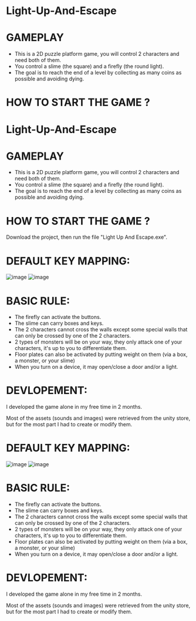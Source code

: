 # Light-Up-And-Escape

# GAMEPLAY

- This is a 2D puzzle platform game, you will control 2 characters and need both of them.
- You control a slime (the square) and a firefly (the round light).
- The goal is to reach the end of a level by collecting as many coins as possible and avoiding dying.

# HOW TO START THE GAME ?

# Light-Up-And-Escape

# GAMEPLAY

- This is a 2D puzzle platform game, you will control 2 characters and need both of them.
- You control a slime (the square) and a firefly (the round light).
- The goal is to reach the end of a level by collecting as many coins as possible and avoiding dying.

# HOW TO START THE GAME ?

Download the project, then run the file "Light Up And Escape.exe".

# DEFAULT KEY MAPPING:

![image](https://user-images.githubusercontent.com/47974387/202432833-7f2e0972-8cc7-45b7-8f03-a0c3bcdd4921.png)
![image](https://user-images.githubusercontent.com/47974387/202432974-ec37b934-9a9c-4f01-9dba-27d7f2b89bd2.png)

# BASIC RULE:

- The firefly can activate the buttons.
- The slime can carry boxes and keys.
- The 2 characters cannot cross the walls except some special walls that can only be crossed by one of the 2 characters.
- 2 types of monsters will be on your way, they only attack one of your characters, it's up to you to differentiate them.
- Floor plates can also be activated by putting weight on them (via a box, a monster, or your slime)
- When you turn on a device, it may open/close a door and/or a light.

# DEVLOPEMENT:

I developed the game alone in my free time in 2 months.

Most of the assets (sounds and images) were retrieved from the unity store, but for the most part I had to create or modify them.
# DEFAULT KEY MAPPING:

![image](https://user-images.githubusercontent.com/47974387/201927571-a45cc861-1181-4378-8b64-388b94d5c0c2.png)
![image](https://user-images.githubusercontent.com/47974387/201927646-0208152c-7923-4fb3-8314-b60f3cb229a7.png)

# BASIC RULE:

- The firefly can activate the buttons.
- The slime can carry boxes and keys.
- The 2 characters cannot cross the walls except some special walls that can only be crossed by one of the 2 characters.
- 2 types of monsters will be on your way, they only attack one of your characters, it's up to you to differentiate them.
- Floor plates can also be activated by putting weight on them (via a box, a monster, or your slime)
- When you turn on a device, it may open/close a door and/or a light.

# DEVLOPEMENT:

I developed the game alone in my free time in 2 months.

Most of the assets (sounds and images) were retrieved from the unity store, but for the most part I had to create or modify them.
